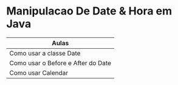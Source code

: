 # Manipulacao De Date & Hora em Java

<table>
<thead>
<tr>
<th>Aulas</th>
</tr>
</thead>
<tbody>
<tr>
<td>Como usar a classe Date</td>
</tr>
<tr>
<td>Como usar o Before e After do Date</td>
</tr>
<tr>
<td>Como usar Calendar</td>
</tr>

</tbody>
</table>